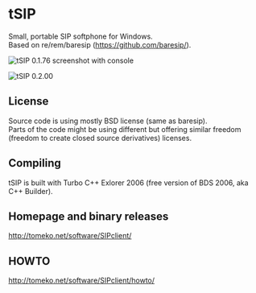 # tSIP
Small, portable SIP softphone for Windows.  
Based on re/rem/baresip (https://github.com/baresip/).

![tSIP 0.1.76 screenshot with console](http://tomeko.net/software/SIPclient/tSIP_0_1_76.png)

![tSIP 0.2.00](http://tomeko.net/software/SIPclient/tSIP_0_2_00.png)

## License

Source code is using mostly BSD license (same as baresip).  
Parts of the code might be using different but offering similar freedom (freedom to create closed source derivatives) licenses.

## Compiling

tSIP is built with Turbo C++ Exlorer 2006 (free version of BDS 2006, aka C++ Builder).

## Homepage and binary releases
http://tomeko.net/software/SIPclient/

## HOWTO
http://tomeko.net/software/SIPclient/howto/
